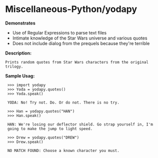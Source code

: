 # Miscellaneous-Python/yodapy

**Demonstrates**
* Use of Regular Expressions to parse text files
* Intimate knowledge of the Star Wars universe and various quotes
* Does not include dialog from the prequels because they're terrible

**Description:**

    Prints random quotes from Star Wars characters from the original trilogy.

**Sample Usag:**

     >>> import yodapy
     >>> Yoda = yodapy.quotes()
     >>> Yoda.speak()
     
     YODA: No! Try not. Do. Or do not. There is no try.
     
     >>> Han = yodapy.quotes("HAN")
     >>> Han.speak()
     
     HAN: We're losing our deflector shield. Go strap yourself in, I'm
     going to make the jump to light speed.
     
     >>> Drew = yodapy.quotes("DREW")
     >>> Drew.speak()
     
     NO MATCH FOUND: Choose a known character you must.
